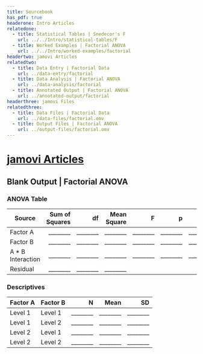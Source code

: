 ```yaml
---
title: Sourcebook
has_pdf: true
headerone: Intro Articles
relatedone:
  - title: Statistical Tables | Snedecor's F
    url: ../../Intro/statistical-tables/F
  - title: Worked Examples | Factorial ANOVA
    url: ../../Intro/worked-examples/factorial
headertwo: jamovi Articles
relatedtwo:
  - title: Data Entry | Factorial Data
    url: ../data-entry/factorial
  - title: Data Analysis | Factorial ANOVA
    url: ../data-analysis/factorial
  - title: Annotated Output | Factorial ANOVA
    url: ../annotated-output/factorial
headerthree: jamovi Files
relatedthree:
  - title: Data Files | Factorial Data
    url: ../data-files/factorial.omv
  - title: Output Files | Factorial ANOVA
    url: ../output-files/factorial.omv
---
```


# [jamovi Articles](../index.md)

## Blank Output | Factorial ANOVA

### ANOVA Table

| Source           | Sum of Squares | df  | Mean Square  | F     | p     | η²    |
|------------------|---------------:|----:|-------------:|------:|------:|------:|
| Factor A         | ________       | ________ | ________     | ________ | ________ | ________ |
| Factor B         | ________       | ________ | ________     | ________ | ________ | ________ |
| A * B Interaction| ________       | ________ | ________     | ________ | ________ | ________ |
| Residual         | ________       | ________ | ________     |       |       |       |

### Descriptives

| Factor A | Factor B | N   | Mean | SD   |
|----------|----------|----:|-----:|-----:|
| Level 1  | Level 1  | ________ | ________ | ________ |
| Level 1  | Level 2  | ________ | ________ | ________ |
| Level 2  | Level 1  | ________ | ________ | ________ |
| Level 2  | Level 2  | ________ | ________ | ________ |
